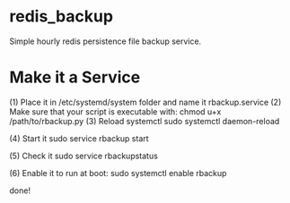 # redis_backup
Simple hourly redis persistence file backup service.

# Make it a Service
(1) Place it in /etc/systemd/system folder and name it rbackup.service
(2) Make sure that your script is executable with:
    chmod u+x /path/to/rbackup.py
(3) Reload systemctl
    sudo systemctl daemon-reload

(4) Start it
    sudo service rbackup start

(5) Check it
    sudo service rbackupstatus

(6) Enable it to run at boot:
    sudo systemctl enable rbackup

done!
